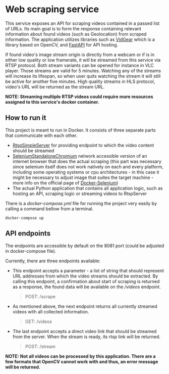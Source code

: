 # Web scraping service
This service exposes an API for scraping videos contained in a passed list of URLs. Its main goal is to form the response containing relevant information about found videos (such as Geolocation) from scraped information. The application utilizes libraries such as [VidGear](https://abhitronix.github.io/vidgear) which is a library based on OpenCV, and [FastAPI](https://fastapi.tiangolo.com) for API hosting.

If found video's image stream origin is directly from a webcam or if is in either low quality or low framerate, it will be streamed from this service via RTSP protocol. Both stream variants can be opened for instance in VLC player. Those streams are valid for 5 minutes. Watching any of the streams will increase its lifespan, so when user quits watching the stream it will still be active for another five minutes.
High quality streams in HLS protocol, video's URL will be returned as the stream URL.

**NOTE: Streaming multiple RTSP videos could require more resources assigned to this service's docker container.**

## How to run it
This project is meant to run in Docker. It consists of three separate parts that communicate with each other. 
- [RtspSimpleServer](https://github.com/aler9/rtsp-simple-server) for providing endpoint to which the video content should be streamed
- [SeleniumStandaloneChromium](https://registry.hub.docker.com/r/seleniarm/standalone-chromium) network accessible version of an internet browser that does the actual scraping (this part was necessary since selenium itself does not work natively on each and every platform, including some operating systems or cpu architectures - in this case it might be necessary to adjust image that suites the target machine - more info on the official page of [Docker-Selenium](https://github.com/SeleniumHQ/docker-selenium))
- The actual Python application that contains all application logic, such as hosting an API, scraping logic or streaming videos to RtspServer
   
There is a *docker-compose.yml* file for running the project very easily by calling a command bellow from a terminal.  
   
`docker-compose up`  

## API endpoints
The endpoints are accessible by default on the 8081 port (could be adjusted in docker-compose file).   
   
Currently, there are three endpoints available: 
* This endpoint accepts a parameter - a list of string that should represent URL addresses from which the video streams should be extracted. By calling this endpoint, a confirmation about start of scraping is returned as a response, the found data will be available on the */videos* endpoint.
    > POST: /scrape
* As mentioned above, the next endpoint returns all currently streamed videos with all collected information.
    > GET: /videos
* The last endpoint accepts a direct video link that should be streamed from the server. When the stream is ready, its rtsp link will be returned.
    > POST: /stream

**NOTE: Not all videos can be processed by this application. There are a few formats that OpenCV cannot work with and thus, an error message will be returned.**

   

